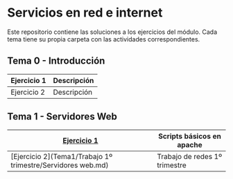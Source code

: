 # Servicios en red e internet

Este repositorio contiene las soluciones a los ejercicios del módulo. Cada tema tiene su propia carpeta con las actividades correspondientes.

## Tema 0 - Introducción

| Ejercicio 1 | Descripción  |
|-------------|--------------|
| Ejercicio 2 | Descripción  |

## Tema 1 - Servidores Web

|[Ejercicio 1](Tema1/Trabajando-con-scripts/Practica1.md)| Scripts básicos en apache |
|-------------|--------------|
| [Ejercicio 2](Tema1/Trabajo 1º trimestre/Servidores web.md) | Trabajo de redes 1º trimestre |

